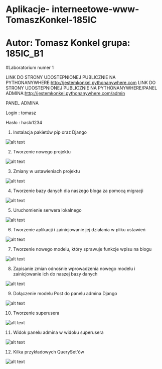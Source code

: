 # Aplikacje- interneetowe-www-TomaszKonkel-185IC
# Autor: Tomasz Konkel grupa: 185IC_B1

#Laboratorium numer 1

LINK DO STRONY UDOSTEPNIONEJ PUBLICZNIE NA PYTHONANYWHERE:http://jestemkonkel.pythonanywhere.com
LINK DO STRONY UDOSTEPNIONEJ PUBLICZNIE NA PYTHONANYWHERE/PANEL ADMINA:http://jestemkonkel.pythonanywhere.com/admin

PANEL ADMINA 

Login : tomasz

Hasło : haslo1234


1. Instalacja pakietów pip oraz Django

![alt text](https://github.com/TomaszKonkel/aplikacje-internetowe-TomaszKonkel-185ic/blob/master/Labki1/Zdjecia/1.PNG)	

2. Tworzenie nowego projektu 

![alt text](https://github.com/TomaszKonkel/aplikacje-internetowe-TomaszKonkel-185ic/blob/master/Labki1/Zdjecia/2.PNG)	

3. Zmiany w ustawieniach projektu

![alt text](https://github.com/TomaszKonkel/aplikacje-internetowe-TomaszKonkel-185ic/blob/master/Labki1/Zdjecia/3.PNG)	

4. Tworzenie bazy danych dla naszego bloga za pomocą migracji 

![alt text](https://github.com/TomaszKonkel/aplikacje-internetowe-TomaszKonkel-185ic/blob/master/Labki1/Zdjecia/4.PNG)	

5. Uruchomienie serwera lokalnego

![alt text](https://github.com/TomaszKonkel/aplikacje-internetowe-TomaszKonkel-185ic/blob/master/Labki1/Zdjecia/5.PNG)	

6. Tworzenie aplikacji i zainicjowanie jej działania w pliku ustawień

![alt text](https://github.com/TomaszKonkel/aplikacje-internetowe-TomaszKonkel-185ic/blob/master/Labki1/Zdjecia/6.PNG)	

7. Tworzenie nowego modelu, który sprawuje funkcje wpisu na blogu

![alt text](https://github.com/TomaszKonkel/aplikacje-internetowe-TomaszKonkel-185ic/blob/master/Labki1/Zdjecia/7.PNG)	

8. Zapisanie zmian odnośnie wprowadzenia nowego modelu i zainicjowanie ich do naszej bazy danych

![alt text](https://github.com/TomaszKonkel/aplikacje-internetowe-TomaszKonkel-185ic/blob/master/Labki1/Zdjecia/8.PNG)	

9. Dołączenie modelu Post do panelu admina Django

![alt text](https://github.com/TomaszKonkel/aplikacje-internetowe-TomaszKonkel-185ic/blob/master/Labki1/Zdjecia/9.PNG)	

10. Tworzenie superusera

![alt text](https://github.com/TomaszKonkel/aplikacje-internetowe-TomaszKonkel-185ic/blob/master/Labki1/Zdjecia/10.PNG)	

11. Widok panelu admina w widoku superusera

![alt text](https://github.com/TomaszKonkel/aplikacje-internetowe-TomaszKonkel-185ic/blob/master/Labki1/Zdjecia/11.PNG)

12. Kilka przykładowych QuerySet'ów

![alt text](https://github.com/TomaszKonkel/aplikacje-internetowe-TomaszKonkel-185ic/blob/master/Labki1/Zdjecia/12.PNG)

					

